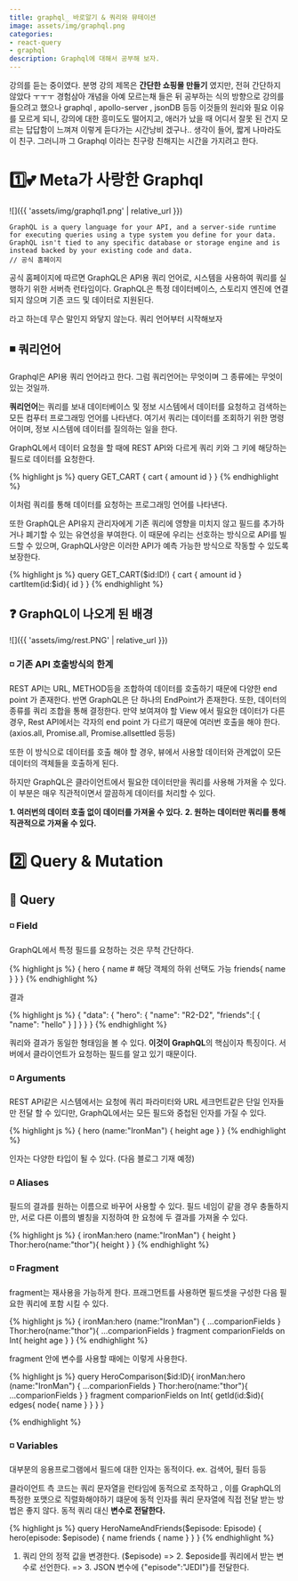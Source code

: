 ```yaml
---
title: graphql_ 바로알기 & 쿼리와 뮤테이션
image: assets/img/graphql.png
categories:
- react-query
- graphql
description: Graphql에 대해서 공부해 보자.
---
```


강의를 듣는 중이였다.  분명 강의 제목은 **간단한 쇼핑몰 만들기**  였지만, 전혀 간단하지 않았다 ㅜㅜㅜ 
경험삼아 개념을  아예 모르는채 들은 뒤 공부하는 식의 방향으로 강의를 들으려고 했으나  graphql , apollo-server , jsonDB 등등 이것들의 원리와 필요 이유를 모르게 되니, 
강의에 대한 흥미도도 떨어지고, 애러가 났을 때 어디서 잘못 된 건지 모르는 답답함이 느껴져 이렇게 듣다가는 시간낭비 겠구나.. 생각이 들어,  짧게 나마라도 이 친구. 그러니까 그 Graphql 이라는 친구랑 친해지는 시간을 가지려고 한다.

# 1️⃣💕 Meta가 사랑한 Graphql 

![]({{ 'assets/img/graphql1.png' | relative_url }})

```
GraphQL is a query language for your API, and a server-side runtime for executing queries using a type system you define for your data.
GraphQL isn't tied to any specific database or storage engine and is instead backed by your existing code and data.
// 공식 홈페이지
```

공식 홈페이지에 따르면 GraphQL은 API용 쿼리 언어로, 시스템을 사용하여 쿼리를 실행하기 위한 서버측 런타임이다.
GraphQL은 특정 데이터베이스, 스토리지 엔진에 연결되지 않으며 기존 코드 및 데이터로 지원된다.

라고 하는데 무슨 말인지 와닿지 않는다. 쿼리 언어부터 시작해보자

## ◾ 쿼리언어

Graphql은 API용 쿼리 언어라고 한다. 그럼 쿼리언어는 무엇이며 그 종류에는 무엇이 있는 것일까. 

**쿼리언어**는 쿼리를 보내 데이터베이스 및 정보 시스템에서 데이터를 요청하고 검색하는 모든 컴푸터 프로그래밍 언어를 나타낸다. 
여기서 쿼리는 데이터를 조회하기 위한 명령어이며, 정보 시스템에 데이터를 질의하는 일을 한다.

GraphQL에서 데이터 요청을 할 때에 REST API와 다르게 쿼리 키와 그 키에 해당하는 필드로 데이터를 요청한다. 


{% highlight js %}
query GET_CART {
  cart {
    amount
    id
  } 
}
{% endhighlight %}  

이처럼 쿼리를 통해 데이터를 요청하는 프로그래밍 언어를 나타낸다.

또한 GraphQL은 API유지 관리자에게 기존 쿼리에 영향을 미치지 않고 필드를 추가하거나 폐기할 수 있는 유연성을 부여한다. 이 때문에 우리는 선호하는 방식으로 API를 빌드할 수 있으며, GraphQL사양은 이러한 API가 예측 가능한 방식으로 작동할 수 있도록 보장한다. 

{% highlight js %}
query GET_CART($id:ID!) {
  cart {
  amount
  id
  } 
cartItem(id:$id){
  id
}
}
{% endhighlight %}

##  ❓ GraphQL이 나오게 된 배경
![]({{ 'assets/img/rest.PNG' | relative_url }})
### ◽ 기존 API 호출방식의 한계

REST API는 URL, METHOD등을 조합하여 데이터를 호출하기 때문에 다양한 end point 가 존재한다.  반면 GraphQL은 단 하나의 EndPoint가 존재한다. 또한, 데이터의 종류를 쿼리 조합을 통해 결정한다. 
만약 보여져야 할 View 에서 필요한 데이터가 다른 경우, Rest API에서는 각자의 end point 가 다르기 때문에 여러번 호출을 해야 한다. (axios.all, Promise.all, Promise.allsettled 등등)

또한 이 방식으로 데이터를 호출 해야 할 경우, 뷰에서 사용할 데이터와 관계없이 모든 데이터의 객체들을 호출하게 된다.

하지만 GraphQL은 클라이언트에서 필요한 데이터만을 쿼리를 사용해 가져올 수 있다. 이 부분은 매우 직관적이면서 깔끔하게 데이터를 처리할 수 있다. 

**1. 여러번의 데이터 호출 없이 데이터를 가져올 수 있다.**
**2. 원하는 데이터만 쿼리를 통해 직관적으로 가져올 수 있다.**

# 2️⃣ Query & Mutation
## 🔸 Query
### ◽ Field
GraphQL에서 특정 필드를 요청하는 것은 무척 간단하다. 

{% highlight js %}
{
  hero {
    name
		# 해당 객체의 하위 선택도 가능
		friends{
			name
		}
  }
}
{% endhighlight %}

결과

{% highlight js %}
{
  "data": {
    "hero": {
      "name": "R2-D2",
			"friends":[
				{
					"name": "hello"
				}
			]
    }
  }
}
{% endhighlight %}

쿼리와 결과가 동일한 형태임을 볼 수 있다. **이것이 GraphQL**의 핵심이자 특징이다. 서버에서 클라이언트가 요청하는 필드를 알고 있기 때문이다.

### ◽ Arguments
REST API같은 시스템에서는 요청에 쿼리 파라미터와 URL 세크먼트같은 단일 인자들만 전달 할 수 있디만, GraphQL에서는 모든 필드와 중첩된 인자를 가질 수 있다. 

{% highlight js %}
{
  hero (name:"IronMan") {
    height
		age
  }
}
{% endhighlight %}

인자는 다양한 타입이 될 수 있다.  (다음 블로그 기재 예정)

### ◽ Aliases
필드의 결과를 원하는 이름으로 바꾸어 사용할 수 있다. 필드 네임이 같을 경우 충돌하지만, 서로 다른 이름의 별칭을 지정하여 한 요청에 두 결과를 가져올 수 있다. 

{% highlight js %}
{
  ironMan:hero (name:"IronMan") {
    height
  }
	Thor:hero(name:"thor"){
		height
	}
}
{% endhighlight %}


### ◽ Fragment

fragment는 재사용을 가능하게 한다. 프래그먼트를 사용하면 필드셋을 구성한 다음 필요한 쿼리에 포함 시킬 수 있다.

{% highlight js %}
{
  ironMan:hero (name:"IronMan") {
    ...comparionFields
  }
	Thor:hero(name:"thor"){
		...comparionFields
	}
	fragment comparionFields on Int{
		height
		age
	}
}
{% endhighlight %}

fragment 안에 변수를 사용할 때에는 이렇게 사용한다. 

{% highlight js %}
query HeroComparison($id:ID){
  ironMan:hero (name:"IronMan") {
    ...comparionFields
  }
	Thor:hero(name:"thor"){
		...comparionFields
	}
}
	fragment comparionFields on Int{
		getId(id:$id){
			edges{
				node{
					name
				}
			}
		}
	}

{% endhighlight %}

### ◽ Variables

대부분의 응용프로그램에서 필드에 대한 인자는 동적이다. ex. 검색어, 필터 등등

클라이언트 측 코드는 쿼리 문자열을 런타임에 동적으로 조작하고 , 이를 GraphQL의 특정한 포맷으로 직렬화해야하기 떄문에 동적 인자를 쿼리 문자열에 직접 전달 받는 방법은 좋지 않다. 
동적 쿼리 대신 **변수로 전달한다.**

{% highlight js %}
query HeroNameAndFriends($episode: Episode) {
  hero(episode: $episode) {
    name
    friends {
      name
    }
  }
}
{% endhighlight %}

1. 쿼리 안의 정적 값을 변경한다. ($episode) => 2. $eposide를 쿼리에서 받는 변수로 선언한다. => 3. JSON 변수에 {"episode":"JEDI"}를 전달한다.
